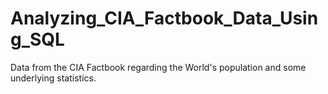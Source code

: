 # Analyzing_CIA_Factbook_Data_Using_SQL
Data from the CIA Factbook regarding the World's population and some underlying statistics.

